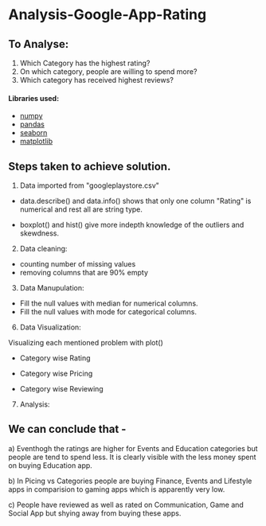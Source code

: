 # Analysis-Google-App-Rating

## __To Analyse__:

1. Which Category has the highest rating?
2. On which category, people are willing to spend more?
3. Which category has received highest reviews?

#### Libraries used: 
* [numpy](https://numpy.org/)
* [pandas](https://pandas.pydata.org/)
* [seaborn](https://seaborn.pydata.org/) 
* [matplotlib](https://matplotlib.org/)

## Steps taken to achieve solution.

1) Data imported from "googleplaystore.csv"

- data.describe() and data.info() shows that only one column "Rating" is numerical and rest all are string type.

- boxplot() and hist() give more indepth knowledge of the outliers and skewdness.

2) Data cleaning:   

- counting number of missing values
- removing columns that are 90% empty

3) Data Manupulation:

- Fill the null values with median for numerical columns.
- Fill the null values with mode for categorical columns.

6) Data Visualization:

Visualizing each mentioned problem with plot()

  * Category wise Rating
	
  * Category wise Pricing

  * Category wise Reviewing

7) Analysis:
 
## We can conclude that - 

a) Eventhogh the ratings are higher for Events and Education categories but people are tend to spend less. 
It is clearly visible with the  less money spent on buying Education app.

b) In Picing vs Categories people are buying Finance, Events and Lifestyle apps in comparision to gaming apps which is apparently very low.

c) People have reviewed as well as rated on Communication, Game and Social App but shying away from buying these apps.


